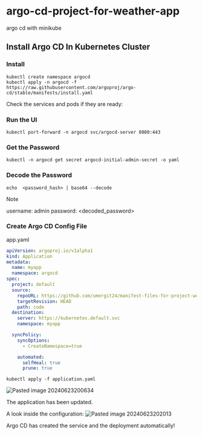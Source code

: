 # argo-cd-project-for-weather-app
argo cd with minikube

## Install Argo CD In Kubernetes Cluster

### Install
```
kubectl create namespace argocd
kubectl apply -n argocd -f https://raw.githubusercontent.com/argoproj/argo-cd/stable/manifests/install.yaml
```

Check the services and pods if they are ready:



### Run the UI
```
kubectl port-forward -n argocd svc/argocd-server 8080:443
```

### Get the Password
```
kubectl -n argocd get secret argocd-initial-admin-secret -o yaml
```


### Decode the Password
```
echo  <password_hash> | base64 --decode
```

> [!NOTE]
> username: admin
> password: <decoded_password>

### Create Argo CD Config File
app.yaml
```yaml
apiVersion: argoproj.io/v1alpha1
kind: Application
metadata:
  name: myapp
  namespace: argocd
spec:
  project: default
  source:
    repoURL: https://github.com/umergit24/manifest-files-for-project-weather-app
    targetRevision: HEAD
    path: code
  destination:
    server: https://kubernetes.default.svc
    namespace: myapp

  syncPolicy:
    syncOptions:
      - CreateNamespace=true

    automated:
      selfHeal: true
      prune: true
```

```
kubectl apply -f application.yaml
```

![Pasted image 20240623200634](https://github.com/umergit24/argo-cd-project-for-weather-app/assets/172115564/2032d6d7-608c-4593-a5ea-ebe1dc228e30)

The application has been updated.

A look inside the configuration:
![Pasted image 20240623202013](https://github.com/umergit24/argo-cd-project-for-weather-app/assets/172115564/b0bb40a4-f265-4e0e-be50-84fa08f9d91a)

Argo CD has created the service and the deployment automatically!


